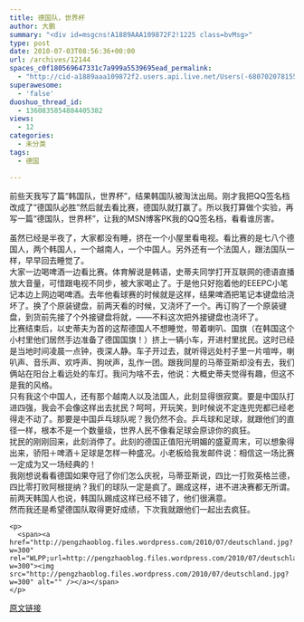 ```yaml
---
title: 德国队，世界杯
author: 大鹏
summary: "<div id=msgcns!A1889AAA109872F2!1225 class=bvMsg>"
type: post
date: 2010-07-03T08:56:36+00:00
url: /archives/12144
spaces_c0f180569647331c7a999a5539695ead_permalink:
  - "http://cid-a1889aaa109872f2.users.api.live.net/Users(-6807020781556960526)/Blogs('A1889AAA109872F2!102')/Entries('A1889AAA109872F2!1225')?authkey=7T08dKQfQ0s%24"
superawesome:
  - 'false'
duoshuo_thread_id:
  - 1360835854884405382
views:
  - 12
categories:
  - 未分类
tags:
  - 德国

---
```

<div id="msgcns!A1889AAA109872F2!1225" class="bvMsg">
  前些天我写了篇“韩国队，世界杯”，结果韩国队被淘汰出局。刚才我把QQ签名档改成了“德国队必胜”然后就去看比赛，德国队就打赢了。所以我打算做个实验，再写一篇“德国队，世界杯”，让我的MSN博客PK我的QQ签名档，看看谁厉害。</p> 
  
  <div>
  </div>
  
  <div>
    虽然已经是半夜了，大家都没有睡，挤在一个小屋里看电视。看比赛的是七八个德国人，两个韩国人，一个越南人，一个中国人。另外还有一个法国人，跟法国队一样，早早回去睡觉了。
  </div>
  
  <div>
  </div>
  
  <div>
    大家一边喝啤酒一边看比赛。体育解说是韩语，史蒂夫同学打开互联网的德语直播放大音量，可惜跟电视不同步，被大家喝止了。于是他只好抱着他的EEEPC小笔记本边上网边喝啤酒。去年他看球赛的时候就是这样，结果啤酒把笔记本键盘给浇坏了。换了个原装键盘，前两天看的时候，又浇坏了一个。再订购了一个原装键盘，到货前先接了个外接键盘将就，——不料这次把外接键盘也浇坏了。
  </div>
  
  <div>
  </div>
  
  <div>
    比赛结束后，以史蒂夫为首的这帮德国人不想睡觉，带着喇叭、国旗（在韩国这个小村里他们居然手边准备了德国国旗！）挤上一辆小车，开进村里扰民。这时已经是当地时间凌晨一点钟，夜深人静。车子开过去，就听得远处村子里一片喧哗，喇叭声、音乐声、欢呼声、狗吠声，乱作一团。跟我同屋的马蒂亚斯却没有去，我们俩站在阳台上看远处的车灯。我问为啥不去，他说：大概史蒂夫觉得有趣，但这不是我的风格。
  </div>
  
  <div>
  </div>
  
  <div>
    只有我这个中国人，还有那个越南人以及法国人，此刻显得很寂寞。要是中国队打进四强，我会不会像这样出去扰民？呵呵，开玩笑，到时候说不定连兜兜都已经老得走不动了。那要是中国乒乓球队呢？我仍然不会。乒乓球和足球，就跟他们的直径一样，根本不是一个数量级，世界人民不像看足球会原谅你的疯狂。
  </div>
  
  <div>
  </div>
  
  <div>
    扰民的刚刚回来，此刻消停了。此刻的德国正值阳光明媚的盛夏周末，可以想象得出来，骄阳＋啤酒＋足球是怎样一种盛况。小老板给我发邮件说：相信这一场比赛一定成为又一场经典的！
  </div>
  
  <div>
  </div>
  
  <div>
    我刚想说看看德国如果夺冠了你们怎么庆祝，马蒂亚斯说，四比一打败英格兰德，四比零打败阿根提纳？我们的球队一定是疯了。踢成这样，进不进决赛都无所谓。前两天韩国人也说，韩国队踢成这样已经不错了，他们很满意。
  </div>
  
  <div>
  </div>
  
  <div>
    然而我还是希望德国队取得更好成绩，下次我就跟他们一起出去疯狂。</p> 
    
    <p>
      <span><a href="http://pengzhaoblog.files.wordpress.com/2010/07/deutschland.jpg?w=300" rel="WLPP;url=http://pengzhaoblog.files.wordpress.com/2010/07/deutschland.jpg?w=300"><img src="http://pengzhaoblog.files.wordpress.com/2010/07/deutschland.jpg?w=300" alt="" /></a></span>
    </p>
  </div>
</div>

[原文链接](http://dapengde.com/archives/12144)

